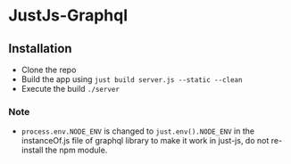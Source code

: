 # JustJs-Graphql

## Installation

- Clone the repo
- Build the app using `just build server.js --static --clean`
- Execute the build `./server`

### Note
- `process.env.NODE_ENV` is changed to `just.env().NODE_ENV` in the instanceOf.js file of graphql library to make it work in just-js, do not re-install the npm module.
